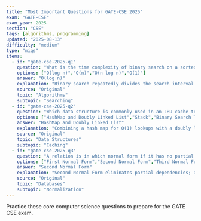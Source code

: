 ```yaml
---
title: "Most Important Questions for GATE-CSE 2025"
exam: "GATE-CSE"
exam_year: 2025
section: "CSE"
tags: [algorithms, programming]
updated: "2025-08-13"
difficulty: "medium"
type: "miqs"
items:
  - id: "gate-cse-2025-q1"
    question: "What is the time complexity of binary search on a sorted array of size n?"
    options: ["O(log n)","O(n)","O(n log n)","O(1)"]
    answer: "O(log n)"
    explanation: "Binary search repeatedly divides the search interval by two, leading to logarithmic complexity."
    source: "Original"
    topic: "Algorithms"
    subtopic: "Searching"
  - id: "gate-cse-2025-q2"
    question: "Which data structure is commonly used in an LRU cache to achieve O(1) access and update times?"
    options: ["HashMap and Doubly Linked List","Stack","Binary Search Tree","Queue"]
    answer: "HashMap and Doubly Linked List"
    explanation: "Combining a hash map for O(1) lookups with a doubly linked list for O(1) insert/delete allows efficient LRU cache implementation."
    source: "Original"
    topic: "Data Structures"
    subtopic: "Caching"
  - id: "gate-cse-2025-q3"
    question: "A relation is in which normal form if it has no partial dependency?"
    options: ["First Normal Form","Second Normal Form","Third Normal Form","Boyce-Codd Normal Form"]
    answer: "Second Normal Form"
    explanation: "Second Normal Form eliminates partial dependencies; all non-key attributes depend on the entire primary key."
    source: "Original"
    topic: "Databases"
    subtopic: "Normalization"
---
```


Practice these core computer science questions to prepare for the GATE CSE exam.